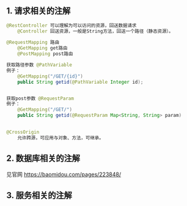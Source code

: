 ## 1. 请求相关的注解

````java
@RestController 可以理解为可以访问的资源，回送数据请求
	@Controller 回送资源，一般是String方法，回送一个路径（静态资源）。
    
@RequestMapping 路由
    @GetMapping get路由
    @PostMapping post路由

获取路径参数 @PathVariable
例子：
    @GetMapping("/GET/{id}")
    public String getid(@PathVariable Integer id);


获取post参数 @RequestParam
例子：
	@GetMapping("/GET/")
    public String getid(@RequestParam Map<String, String> param)

    
@CrossOrigin
    允许跨源，可应用与对象、方法，可继承。
````



## 2. 数据库相关的注解

见官网 https://baomidou.com/pages/223848/



## 3. 服务相关的注解

